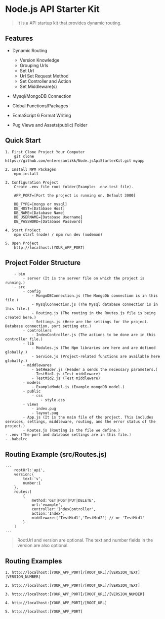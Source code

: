 # **Node.js API Starter Kit**
> It is a API startup kit that provides dynamic routing.

## **Features**
 - Dynamic Routing
    - Version Knowledge
    - Grouping Urls
    - Set Url
    - Url Set Request Method
    - Set Controller and Action
    - Set Middleware(s)

 - Mysql/MongoDB Connection
 - Global Functions/Packages
 - EcmaScript 6 Format Writing
 - Pug Views and Assets(public) Folder

## **Quick Start**
    1. First Clone Project Your Computer
        git clone https://github.com/enteresanlikk/Node.jsApiStarterKit.git myapp

    2. Install NPM Packages
        npm install

    3. Configuration Project
        Create .env file root folder(Example: .env.test file).

        APP_PORT=[Port the project is running on. Default 3000]

        DB_TYPE=[mongo or mysql]
        DB_HOST=[Database Host]
        DB_NAME=[Database Name]
        DB_USERNAME=[Database Username]
        DB_PASSWORD=[Database Password]

    4. Start Project
        npm start (node) / npm run dev (nodemon)

    5. Open Project
        http://localhost:[YOUR_APP_PORT]

## **Project Folder Structure**

        - bin
            - server (It is the server file on which the project is running.)
        - src
            - config
                - MongoDBConnection.js (The MongoDb connection is in this file.)
                - MysqlConnection.js (The Mysql database connection is in this file.)
                - Routing.js (The routing in the Routes.js file is being created here.)
                - Settings.js (Here are the settings for the project. Database connection, port setting etc.)
            - controllers
                - IndexController.js (The actions to be done are in this controller file.)
            - lib
                - Modules.js (The Npm libraries are here and are defined globally.)
                - Service.js (Project-related functions are available here globally.)
            - middlewares
                - SetHeader.js (Header a sends the necessary parameters.)
                - TestMid1.js (Test middleware)
                - TestMid2.js (Test middleware)
            - models
                - ExampleModel.js (Example mongoDB model.)
            - public
                - css
                    - style.css
            - views
                - index.pug
                - layout.pug
            - App.js (It is the main file of the project. This includes services, settings, middleware, routing, and the error status of the project.)
            - Routes.js (Routing is the file we define.)
    - .env (The port and database settings are in this file.)
    - .babelrc

## **Routing Example (src/Routes.js)**
    
    ...
        rootUrl:'api',
        version:{
            text:'v',
            number:1
        },
        routes:[
            {
                method:'GET|POST|PUT|DELETE',
                url:'example',
                controller:'IndexController',
                action:'Index',
                middleware:['TestMid1','TestMid2'] // or 'TestMid1'
            }
        ]
    ...

> RootUrl and version are optional. The text and number fields in the version are also optional.

## Routing Examples

    1. http://localhost:[YOUR_APP_PORT]/[ROOT_URL]/[VERSION_TEXT][VERSION_NUMBER]

    2. http://localhost:[YOUR_APP_PORT]/[ROOT_URL]/[VERSION_TEXT]

    3. http://localhost:[YOUR_APP_PORT]/[ROOT_URL]/[VERSION_NUMBER]

    4. http://localhost:[YOUR_APP_PORT]/[ROOT_URL]

    5. http://localhost:[YOUR_APP_PORT]